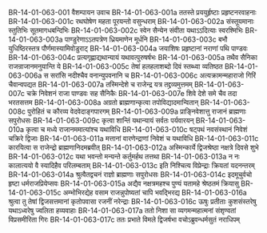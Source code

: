 BR-14-01-063-001	वैशम्पायन उवाच
BR-14-01-063-001a	ततस्ते प्रययुर्हृष्टाः प्रहृष्टनरवाहनाः
BR-14-01-063-001c	रथघोषेण महता पूरयन्तो वसुन्धराम्
BR-14-01-063-002a	संस्तूयमानाः स्तुतिभिः सूतमागधबन्दिभिः
BR-14-01-063-002c	स्वेन सैन्येन संवीता यथाऽऽदित्याः स्वरश्मिभिः
BR-14-01-063-003a	पाण्डुरेणाऽऽतपत्रेण ध्रियमाणेन मूर्धनि
BR-14-01-063-003c	बभौ युधिष्ठिरस्तत्र पौर्णमास्यामिवोडुराट्
BR-14-01-063-004a	जयाशिषः प्रहृष्टानां नराणां पथि पाण्डवः
BR-14-01-063-004c	प्रत्यगृह्णाद्यथान्यायं यथावत्पुरुषर्षभः
BR-14-01-063-005a	तथैव सैनिका राजन्राजानमनुयान्ति ये
BR-14-01-063-005c	तेषां हलहलाशब्दो दिवं स्तब्ध्वा व्यतिष्ठत
BR-14-01-063-006a	स सरांसि नदीश्चैव वनान्युपवनानि च
BR-14-01-063-006c	अत्यक्रामन्महाराजो गिरिं चैवान्वपद्यत
BR-14-01-063-007a	तस्मिन्देशे च राजेन्द्र यत्र तद्द्रव्यमुत्तमम्
BR-14-01-063-007c	चक्रे निवेशनं राजा पाण्डवः सह सैनिकैः
BR-14-01-063-007e	शिवे देशे समे चैव तदा भरतसत्तम
BR-14-01-063-008a	अग्रतो ब्राह्मणान्कृत्वा तपोविद्यादमान्वितान्
BR-14-01-063-008c	पुरोहितं च कौरव्य वेदवेदाङ्गपारगम्
BR-14-01-063-009a	प्राङ्निवेशात्तु राजानं ब्राह्मणाः सपुरोधसः
BR-14-01-063-009c	कृत्वा शान्तिं यथान्यायं सर्वतः पर्यवारयन्
BR-14-01-063-010a	कृत्वा च मध्ये राजानममात्यांश्च यथाविधि
BR-14-01-063-010c	षट्पथं नवसंस्थानं निवेशं चक्रिरे द्विजाः
BR-14-01-063-011a	मत्तानां वारणेन्द्राणां निवेशं च यथाविधि
BR-14-01-063-011c	कारयित्वा स राजेन्द्रो ब्राह्मणानिदमब्रवीत्
BR-14-01-063-012a	अस्मिन्कार्ये द्विजश्रेष्ठा नक्षत्रे दिवसे शुभे
BR-14-01-063-012c	यथा भवन्तो मन्यन्ते कर्तुमर्हथ तत्तथा
BR-14-01-063-013a	न नः कालात्ययो वै स्यादिहैव परिलम्बताम्
BR-14-01-063-013c	इति निश्चित्य विप्रेन्द्राः क्रियतां यदनन्तरम्
BR-14-01-063-014a	श्रुत्वैतद्वचनं राज्ञो ब्राह्मणाः सपुरोधसः
BR-14-01-063-014c	इदमूचुर्वचो हृष्टा धर्मराजप्रियेप्सवः
BR-14-01-063-015a	अद्यैव नक्षत्रमहश्च पुण्यं यतामहे श्रेष्ठतमं क्रियासु
BR-14-01-063-015c	अम्भोभिरद्येह वसाम राजन्नुपोष्यतां चापि भवद्भिरद्य
BR-14-01-063-016a	श्रुत्वा तु तेषां द्विजसत्तमानां कृतोपवासा रजनीं नरेन्द्राः
BR-14-01-063-016c	ऊषुः प्रतीताः कुशसंस्तरेषु यथाऽध्वरेषु ज्वलिता हव्यवाहाः
BR-14-01-063-017a	ततो निशा सा व्यगमन्महात्मनां संशृण्वतां विप्रसमीरिता गिरः
BR-14-01-063-017c	ततः प्रभाते विमले द्विजर्षभा वचोऽब्रुवन्धर्मसुतं नराधिपम्
